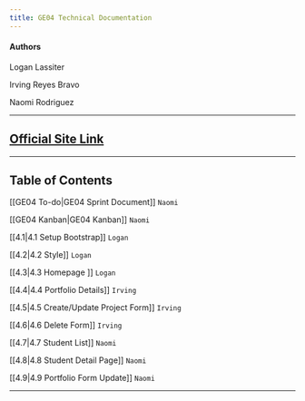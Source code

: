 ```yaml
---
title: GE04 Technical Documentation
---
```

#### Authors
Logan Lassiter

Irving Reyes Bravo

Naomi Rodriguez

***
## [Official Site Link](https://loganllassiter.github.io/quartz/GE03/GE03-Technical-Documentation)

***
## Table of Contents

[[GE04 To-do|GE04 Sprint Document]] `Naomi`

[[GE04 Kanban|GE04 Kanban]] `Naomi`

[[4.1|4.1 Setup Bootstrap]] `Logan`

[[4.2|4.2 Style]]  `Logan`

[[4.3|4.3 Homepage ]] `Logan`

[[4.4|4.4 Portfolio Details]] `Irving`

[[4.5|4.5 Create/Update Project Form]] `Irving`

[[4.6|4.6 Delete Form]] `Irving`

[[4.7|4.7 Student List]] `Naomi`

[[4.8|4.8 Student Detail Page]] `Naomi`

[[4.9|4.9 Portfolio Form Update]] `Naomi`


***

